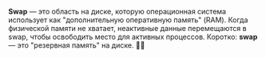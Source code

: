 

**Swap** — это область на диске, которую операционная система использует как "дополнительную оперативную память" (RAM). Когда физической памяти не хватает, неактивные данные перемещаются в swap, чтобы освободить место для активных процессов. Коротко: **swap** — это "резервная память" на диске. 💾🔄